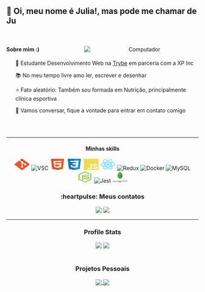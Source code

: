 

## 💜 Oi, meu nome é <strong>Julia!</strong>, mas pode me chamar de Ju
<br>

<div align="center">
<img src="https://raw.githubusercontent.com/MicaelliMedeiros/micaellimedeiros/master/image/computer-illustration.png" min-width="200px" max-width="200px" width="300px" align="right" alt="Computador">
  <div align="left" style="display: inline_block">
    <h4><strong>Sobre mim :)</strong></h4>
    <ul>🔭 Estudante Desenvolvimento Web na <a href="https://betrybe.com">Trybe</a> em parceria com a XP Inc </ul>
    <ul>📚 No meu tempo livre amo ler, escrever e desenhar </ul>
    <ul>⭐ Fato aleatório: Também sou formada em Nutrição, principalmente clínica esportiva </ul>
    <ul>💌 Vamos conversar, fique a vontade para entrar em contato comigo </ul>
  </div>
</div>
<br>
<br>
<hr>
<div align="center">
  <h4>Minhas skills</h4
    <section align="center" style="margin-top: 30px" style="display: inline_block">
      <img alt="GIT" height="30" width="40" src="https://raw.githubusercontent.com/devicons/devicon/master/icons/git/git-original.svg"/> 
      <img alt="VSC" height="30" width="40" src="https://cdn.jsdelivr.net/gh/devicons/devicon/icons/vscode/vscode-original.svg" />
      <img alt="HTML" height="30" width="40" src="https://raw.githubusercontent.com/devicons/devicon/master/icons/html5/html5-original.svg">
      <img alt="CSS" height="30" width="40" src="https://raw.githubusercontent.com/devicons/devicon/master/icons/css3/css3-original.svg">
      <img alt="JavaScript" height="30" width="40" src="https://raw.githubusercontent.com/devicons/devicon/master/icons/javascript/javascript-plain.svg">
      <img alt="React" height="30" width="40" src="https://raw.githubusercontent.com/devicons/devicon/master/icons/react/react-original.svg">
      <img alt="Redux" height="30" width="40" src="https://cdn.jsdelivr.net/gh/devicons/devicon/icons/redux/redux-original.svg"/>
      <img alt="Docker" height="30" width="40" src="https://cdn.jsdelivr.net/gh/devicons/devicon/icons/docker/docker-plain-wordmark.svg"/>
      <img alt="MySQL" height="30" width="40" src="https://cdn.jsdelivr.net/gh/devicons/devicon/icons/mysql/mysql-plain-wordmark.svg"/>
      <img alt="NodeJS" height="30" width="40" src="https://raw.githubusercontent.com/devicons/devicon/master/icons/nodejs/nodejs-original.svg">
      <img alt="Jest" height="30" width="40" src="https://cdn.jsdelivr.net/gh/devicons/devicon/icons/jest/jest-plain.svg" />
      <img alt="MongoDB" height="30" width="40" src="https://raw.githubusercontent.com/devicons/devicon/master/icons/mongodb/mongodb-original-wordmark.svg"/>
    </section>
</div>

<h3  align="center">:heartpulse: Meus contatos</h3>  
<div align="center">
  <a href="https://www.linkedin.com/in/julialanapatto" target="_blank"><img heigth="200px" src="https://img.shields.io/badge/-LinkedIn-%230077B5?style=for-the-badge&logo=linkedin&logoColor=white" target="_blank"></a> 
  <a href = "mailto:julialanapatto@gmail.com"><img heigth="200px" src="https://img.shields.io/badge/-Gmail-%23333?style=for-the-badge&logo=gmail&logoColor=white" target="_blank"></a>
</div> 
<hr>
<h3 align="center">Profile Stats</h3>
<div align="center">
   <img height:"180em" src="https://github-readme-stats.vercel.app/api?username=julialanapatto&show_icons=true&hide_border=true&theme=tokyonight">
   <img height:"180em" src="https://github-readme-stats.vercel.app/api/top-langs/?username=julialanapatto&theme=tokyonight&hide_border=true">
</div>
<br>
<h3 align="center">Projetos Pessoais</h3>

<p align="center">
  <a href="https://github.com/julialanapatto/julialanapatto.github.io">
    <img
      align="center"
      height="120em"
      src="https://github-readme-stats.vercel.app/api/pin/?username=julialanapatto&repo=julialanapatto.github.io&theme=tokyonight&hide_border=true">
    </img>
  </a>
    <a href="https://github.com/julialanapatto/julialanapatto">
    <img
      align="center"
      height="120em"
      src="https://github-readme-stats.vercel.app/api/pin/?username=julialanapatto&repo=julialanapatto&theme=tokyonight&hide_border=true">
    </img>
  </a>
</p>
